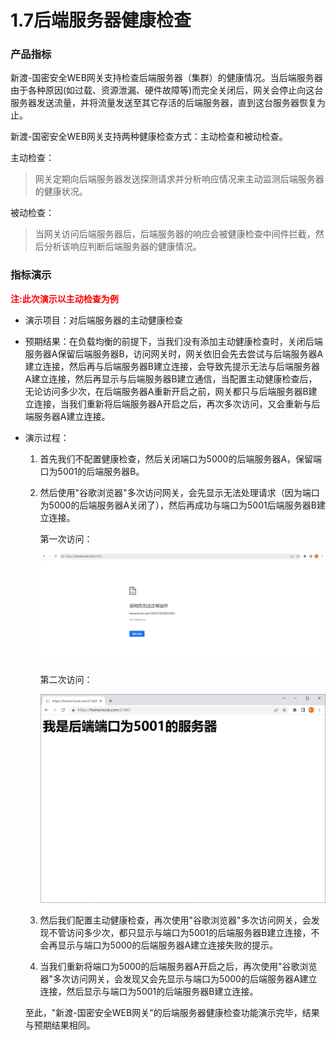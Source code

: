 # 1.7后端服务器健康检查

### 产品指标

新渡-国密安全WEB网关支持检查后端服务器（集群）的健康情况。当后端服务器由于各种原因(如过载、资源泄漏、硬件故障等)而完全关闭后，网关会停止向这台服务器发送流量，并将流量发送至其它存活的后端服务器，直到这台服务器恢复为止。

新渡-国密安全WEB网关支持两种健康检查方式：主动检查和被动检查。

主动检查：

> 网关定期向后端服务器发送探测请求并分析响应情况来主动监测后端服务器的健康状况。

被动检查：

> 当网关访问后端服务器后，后端服务器的响应会被健康检查中间件拦截，然后分析该响应判断后端服务器的健康情况。

### 指标演示

<p style="color:red;font-weight:bold">
       注:此次演示以主动检查为例
</p>

* 演示项目：对后端服务器的主动健康检查

* 预期结果：在负载均衡的前提下，当我们没有添加主动健康检查时，关闭后端服务器A保留后端服务器B，访问网关时，网关依旧会先去尝试与后端服务器A建立连接，然后再与后端服务器B建立连接，会导致先提示无法与后端服务器A建立连接，然后再显示与后端服务器B建立通信，当配置主动健康检查后，无论访问多少次，在后端服务器A重新开启之前，网关都只与后端服务器B建立连接，当我们重新将后端服务器A开启之后，再次多次访问，又会重新与后端服务器A建立连接。

* 演示过程：

  1. 首先我们不配置健康检查，然后关闭端口为5000的后端服务器A，保留端口为5001的后端服务器B。
  
  2. 然后使用"谷歌浏览器"多次访问网关，会先显示无法处理请求（因为端口为5000的后端服务器A关闭了），然后再成功与端口为5001后端服务器B建立连接。
  
     第一次访问：
  
     ![image-20220615164028463](../image/wu_jiankang.png ':size=75%')
  
     第二次访问：
  
     ![image-20220614162913667](../image/yarpfuzai5001.png ':size=75%')
  
  3. 然后我们配置主动健康检查，再次使用"谷歌浏览器"多次访问网关，会发现不管访问多少次，都只显示与端口为5001的后端服务器B建立连接，不会再显示与端口为5000的后端服务器A建立连接失败的提示。
  
  4. 当我们重新将端口为5000的后端服务器A开启之后，再次使用"谷歌浏览器"多次访问网关，会发现又会先显示与端口为5000的后端服务器A建立连接，然后显示与端口为5001的后端服务器B建立连接。
  
  至此，"新渡-国密安全WEB网关"的后端服务器健康检查功能演示完毕，结果与预期结果相同。
  
  ​	
